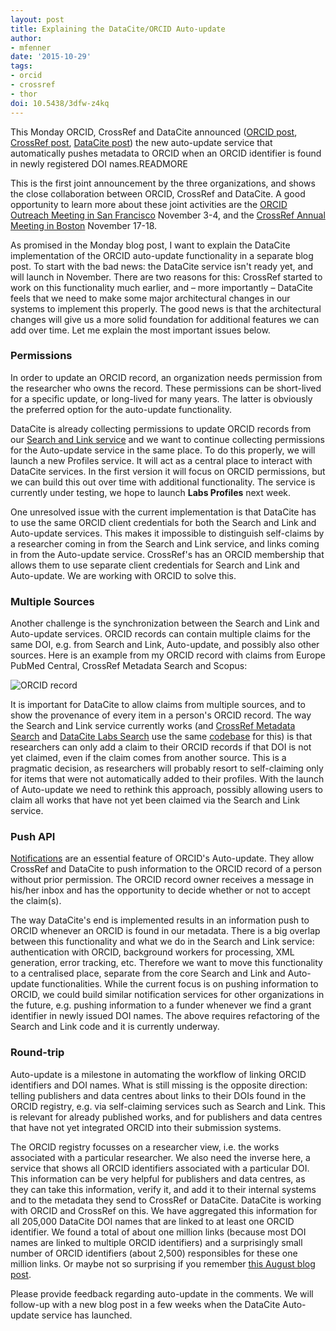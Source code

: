 ```yaml
---
layout: post
title: Explaining the DataCite/ORCID Auto-update
author: 
- mfenner
date: '2015-10-29'
tags:
- orcid
- crossref
- thor
doi: 10.5438/3dfw-z4kq
---
```

This Monday ORCID, CrossRef and DataCite announced ([ORCID post](http://blog.orcid.org/blog/2015/10/26/auto-update-has-arrived-orcid-records-move-next-level), [CrossRef post](https://www.crossref.org/blog/auto-update-has-arrived-orcid-records-move-to-the-next-level/), [DataCite post](/auto-update-has-arrived/)) the new auto-update service that automatically pushes metadata to ORCID when an ORCID identifier is found in newly registered DOI names.READMORE

This is the first joint announcement by the three organizations, and shows the close collaboration between ORCID, CrossRef and DataCite. A good opportunity to learn more about these joint activities are the [ORCID Outreach Meeting in San Francisco](https://orcid.org/content/sf2015) November 3-4, and the [CrossRef Annual Meeting in Boston](https://www.crossref.org/crossref-live-annual/archive/) November 17-18.

As promised in the Monday blog post, I want to explain the DataCite implementation of the ORCID auto-update functionality in a separate blog post. To start with the bad news: the DataCite service isn't ready yet, and will launch in November. There are two reasons for this: CrossRef started to work on this functionality much earlier, and – more importantly – DataCite feels that we need to make some major architectural changes in our systems to implement this properly. The good news is that the architectural changes will give us a more solid foundation for additional features we can add over time. Let me explain the most important issues below.

### Permissions

In order to update an ORCID record, an organization needs permission from the researcher who owns the record. These permissions can be short-lived for a specific update, or long-lived for many years. The latter is obviously the preferred option for the auto-update functionality.

DataCite is already collecting permissions to update ORCID records from our [Search and Link service](https://search.datacite.org/) and we want to continue collecting permissions for the Auto-update service in the same place. To do this properly, we will launch a new Profiles service. It will act as a central place to interact with DataCite services. In the first version it will focus on ORCID permissions, but we can build this out over time with additional functionality. The service is currently under testing, we hope to launch **Labs Profiles** next week.

One unresolved issue with the current implementation is that DataCite has to use the same ORCID client credentials for both the Search and Link and Auto-update services. This makes it impossible to distinguish self-claims by a researcher coming in from the Search and Link service, and links coming in from the Auto-update service. CrossRef's has an ORCID membership that allows them to use separate client credentials for Search and Link and Auto-update. We are working with ORCID to solve this.

### Multiple Sources

Another challenge is the synchronization between the Search and Link and Auto-update services. ORCID records can contain multiple claims for the same DOI, e.g. from Search and Link, Auto-update, and possibly also other sources. Here is an example from my ORCID record with claims from Europe PubMed Central, CrossRef Metadata Search and Scopus:

![ORCID record](/images/2015/10/Bildschirmfoto-2015-10-29-um-11-01-37.png)

It is important for DataCite to allow claims from multiple sources, and to show the provenance of every item in a person's ORCID record. The way the Search and Link service currently works (and [CrossRef Metadata Search](http://search.crossref.org/) and [DataCite Labs Search](http://search.test.datacite.org/) use the same [codebase](https://github.com/crosscite/doi-metadata-search) for this) is that researchers can only add a claim to their ORCID records if that DOI is not yet claimed, even if the claim comes from another source. This is a pragmatic decision, as researchers will probably resort to self-claiming only for items that were not automatically added to their profiles. With the launch of Auto-update we need to rethink this approach, possibly allowing users to claim all works that have not yet been claimed via the Search and Link service.

### Push API

[Notifications](https://support.orcid.org/hc/en-us/articles/360006972953) are an essential feature of ORCID's Auto-update. They allow CrossRef and DataCite to push information to the ORCID record of a person without prior permission. The ORCID record owner receives a message in his/her inbox and has the opportunity to decide whether or not to accept the claim(s).

The way DataCite's end is implemented results in an information push to ORCID whenever an ORCID is found in our metadata. There is a big overlap between this functionality and what we do in the Search and Link service: authentication with ORCID, background workers for processing, XML generation, error tracking, etc. Therefore we want to move this functionality to a centralised place, separate from the core Search and Link and Auto-update functionalities. While the current focus is on pushing information to ORCID, we could build similar notification services for other organizations in the future, e.g. pushing information to a funder whenever we find a grant identifier in newly issued DOI names. The above requires refactoring of the Search and Link code and it is currently underway.

### Round-trip

Auto-update is a milestone in automating the workflow of linking ORCID identifiers and DOI names. What is still missing is the opposite direction: telling publishers and data centres about links to their DOIs found in the ORCID registry, e.g. via self-claiming services such as Search and Link. This is relevant for already published works, and for publishers and data centres that have not yet integrated ORCID into their submission systems.

The ORCID registry focusses on a researcher view, i.e. the works associated with a particular researcher. We also need the inverse here, a service that shows all ORCID identifiers associated with a particular DOI. This information can be very helpful for publishers and data centres, as they can take this information, verify it, and add it to their internal systems and to the metadata they send to CrossRef or DataCite. DataCite is working with ORCID and CrossRef on this. We have aggregated this information for all 205,000 DataCite DOI names that are linked to at least one ORCID identifier. We found a total of about one million links (because most DOI names are linked to multiple ORCID identifiers) and a surprisingly small number of ORCID identifiers (about 2,500) responsibles for these one million links. Or maybe not so surprising if you remember [this August blog post](/digging-into-data-using-r/).

Please provide feedback regarding auto-update in the comments. We will follow-up with a new blog post in a few weeks when the DataCite Auto-update service has launched.
